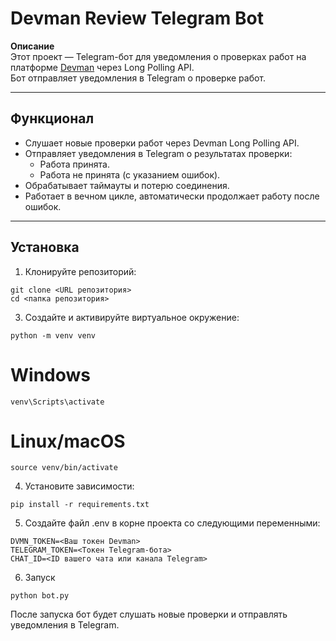 # Devman Review Telegram Bot

**Описание**  
Этот проект — Telegram-бот для уведомления о проверках работ на платформе [Devman](https://dvmn.org) через Long Polling API.  
Бот отправляет уведомления в Telegram о проверке работ.

---

## **Функционал**
- Слушает новые проверки работ через Devman Long Polling API.
- Отправляет уведомления в Telegram о результатах проверки:
  - Работа принята.
  - Работа не принята (с указанием ошибок).
- Обрабатывает таймауты и потерю соединения.
- Работает в вечном цикле, автоматически продолжает работу после ошибок.

---

## **Установка**
1. Клонируйте репозиторий:
```
git clone <URL репозитория>
cd <папка репозитория>
```
3. Создайте и активируйте виртуальное окружение:
```
python -m venv venv
```
# Windows
```
venv\Scripts\activate
```
# Linux/macOS
```
source venv/bin/activate
```
4. Установите зависимости:
```
pip install -r requirements.txt
```
5. Создайте файл .env в корне проекта со следующими переменными:
```
DVMN_TOKEN=<Ваш токен Devman>
TELEGRAM_TOKEN=<Токен Telegram-бота>
CHAT_ID=<ID вашего чата или канала Telegram>
```
6. Запуск
```
python bot.py
```

После запуска бот будет слушать новые проверки и отправлять уведомления в Telegram.
